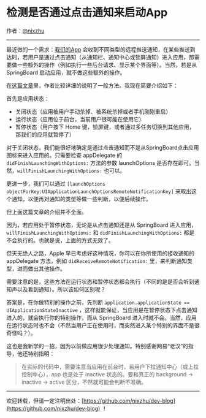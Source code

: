 # 检测是否通过点击通知来启动App

作者：[@nixzhu](https://twitter.com/nixzhu)

---

最近做的一个需求：[我们的App](http://catchchat.me/) 会收到不同类型的远程推送通知，在某些推送到达时，若用户是通过点击通知（从通知栏、通知中心或锁屏通知）进入应用，那需要做一些额外的操作（例如执行一些后台请求、显示某个界面等）。当然，若是从 SpringBoard 启动应用，就不做这些额外的操作。

在[这篇文章](http://www.abdus.me/ios-programming-tips/handle-push-notifications-when-arrived-ios/)里，作者比较详细的说明了一般方法。我现在简要介绍如下：

首先是应用状态：

* 关闭状态（应用被用户手动杀掉、被系统杀掉或者手机刚刚重启）
* 运行状态（应用位于前台，当前用户很可能在使用它）
* 暂停状态（用户按下 Home 键，锁屏键，或者通过多任务切换到其他应用，那我们的应用就暂停了）

对于关闭状态，我们能很好地确定是通过点击通知而不是从SpringBoard点击应用图标来进入应用的。只需要检查 appDelegate 的`didFinishLaunchingWithOptions:` 方法的参数 launchOptions 是否存在即可。当然，`willFinishLaunchingWithOptions:` 也可以。

更进一步，我们可以通过 `[launchOptions objectForKey:UIApplicationLaunchOptionsRemoteNotificationKey]` 来取出这个通知，以便再对通知的类型等做一些判断，以便后续操作。

但上面这篇文章的介绍并不全面。

因为，若应用处于暂停状态，无论是从点击通知还是从 SpringBoard 进入应用，`willFinishLaunchingWithOptions:` 和 `didFinishLaunchingWithOptions:` 都是不会执行的。也就是说，上面的方式无效了。

但天无绝人之路，Apple 早已考虑好这种情况，你可以在你所使用的接收通知的 appDelegate 方法，例如 `didReceiveRemoteNotification:` 里，来判断通知类型，进而做出其他操作。

需要注意的是，这些方法在运行状态和暂停状态都会执行（不同的是是否会听到通知声以及看到通知）。所以该如何区别呢？

答案是，在你做特别的操作之前，先判断 `application.applicationState == UIApplicationStateInactive` ，这样就能保证，当应用是在暂停状态下点击通知进入的，就会执行你的特别操作，而从 SpringBoard 进入时就不会。当然，应用在运行状态时也不会（不然当用户正在使用时，而突然进入某个特别的界面不是很奇怪吗？）。

这也是我新学的一招，因为以前做应用很少处理通知。特别感谢网易“老汉”的指导，他还特别指明：

>在实际的代码中，需要注意当应用在前台时，若用户下拉通知中心（或上拉控制中心），app 也是处于 inactive 状态的。要和真正的 background -> inactive -> active 区分，不然就可能会判断不准确。


---

欢迎转载，但请一定注明出处：[https://github.com/nixzhu/dev-blog](https://github.com/nixzhu/dev-blog) ！
